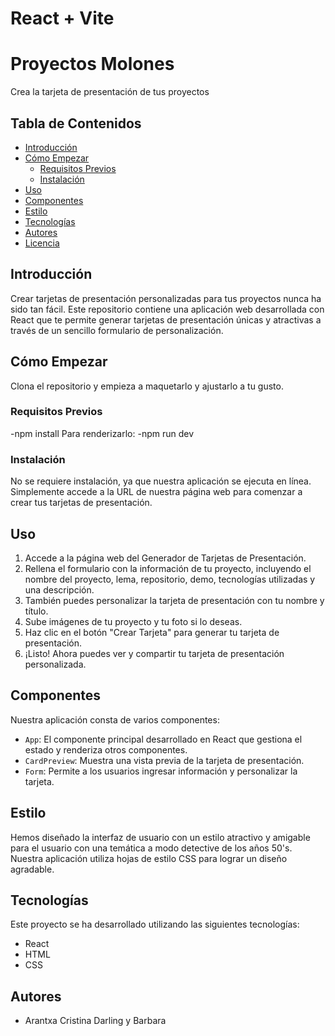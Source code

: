 # React + Vite

# Proyectos Molones

Crea la tarjeta de presentación de tus proyectos

## Tabla de Contenidos

- [Introducción](#introducción)
- [Cómo Empezar](#cómo-empezar)
  - [Requisitos Previos](#requisitos-previos)
  - [Instalación](#instalación)
- [Uso](#uso)
- [Componentes](#componentes)
- [Estilo](#estilo)
- [Tecnologías](#tecnologías)
- [Autores](#autores)
- [Licencia](#licencia)

## Introducción

Crear tarjetas de presentación personalizadas para tus proyectos nunca ha sido tan fácil. Este repositorio contiene una aplicación web desarrollada con React que te permite generar tarjetas de presentación únicas y atractivas a través de un sencillo formulario de personalización.

## Cómo Empezar
Clona el repositorio y empieza a maquetarlo y ajustarlo a tu gusto.


### Requisitos Previos

-npm install
Para renderizarlo:
-npm run dev



### Instalación

No se requiere instalación, ya que nuestra aplicación se ejecuta en línea. Simplemente accede a la URL de nuestra página web para comenzar a crear tus tarjetas de presentación.

## Uso

1. Accede a la página web del Generador de Tarjetas de Presentación.
2. Rellena el formulario con la información de tu proyecto, incluyendo el nombre del proyecto, lema, repositorio, demo, tecnologías utilizadas y una descripción.
3. También puedes personalizar la tarjeta de presentación con tu nombre y título.
4. Sube imágenes de tu proyecto y tu foto si lo deseas.
5. Haz clic en el botón "Crear Tarjeta" para generar tu tarjeta de presentación.
6. ¡Listo! Ahora puedes ver y compartir tu tarjeta de presentación personalizada.

## Componentes

Nuestra aplicación consta de varios componentes:

- `App`: El componente principal desarrollado en React que gestiona el estado y renderiza otros componentes.
- `CardPreview`: Muestra una vista previa de la tarjeta de presentación.
- `Form`: Permite a los usuarios ingresar información y personalizar la tarjeta.

## Estilo

Hemos diseñado la interfaz de usuario con un estilo atractivo y amigable para el usuario con una temática a modo detective de los años 50's. Nuestra aplicación utiliza hojas de estilo CSS para lograr un diseño agradable.

## Tecnologías

Este proyecto se ha desarrollado utilizando las siguientes tecnologías:

- React
- HTML
- CSS

## Autores

- Arantxa Cristina Darling y Barbara



